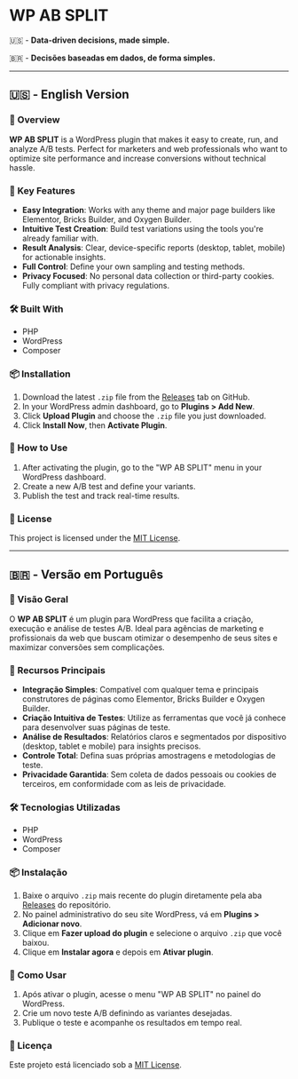 # WP AB SPLIT

🇺🇸 - **Data-driven decisions, made simple.**

🇧🇷 - **Decisões baseadas em dados, de forma simples.**

---

## 🇺🇸 - English Version

### 🚀 Overview

**WP AB SPLIT** is a WordPress plugin that makes it easy to create, run, and analyze A/B tests. Perfect for marketers and web professionals who want to optimize site performance and increase conversions without technical hassle.

### 🔧 Key Features

* **Easy Integration**: Works with any theme and major page builders like Elementor, Bricks Builder, and Oxygen Builder.
* **Intuitive Test Creation**: Build test variations using the tools you're already familiar with.
* **Result Analysis**: Clear, device-specific reports (desktop, tablet, mobile) for actionable insights.
* **Full Control**: Define your own sampling and testing methods.
* **Privacy Focused**: No personal data collection or third-party cookies. Fully compliant with privacy regulations.

### 🛠️ Built With

* PHP
* WordPress
* Composer

### 📦 Installation

1. Download the latest `.zip` file from the [Releases](https://github.com/rafatol/wpabsplit/releases) tab on GitHub.
2. In your WordPress admin dashboard, go to **Plugins > Add New**.
3. Click **Upload Plugin** and choose the `.zip` file you just downloaded.
4. Click **Install Now**, then **Activate Plugin**.

### 🧪 How to Use

1. After activating the plugin, go to the "WP AB SPLIT" menu in your WordPress dashboard.
2. Create a new A/B test and define your variants.
3. Publish the test and track real-time results.

### 📄 License

This project is licensed under the [MIT License](LICENSE).

---

## 🇧🇷 - Versão em Português

### 🚀 Visão Geral

O **WP AB SPLIT** é um plugin para WordPress que facilita a criação, execução e análise de testes A/B. Ideal para agências de marketing e profissionais da web que buscam otimizar o desempenho de seus sites e maximizar conversões sem complicações.

### 🔧 Recursos Principais

* **Integração Simples**: Compatível com qualquer tema e principais construtores de páginas como Elementor, Bricks Builder e Oxygen Builder.
* **Criação Intuitiva de Testes**: Utilize as ferramentas que você já conhece para desenvolver suas páginas de teste.
* **Análise de Resultados**: Relatórios claros e segmentados por dispositivo (desktop, tablet e mobile) para insights precisos.
* **Controle Total**: Defina suas próprias amostragens e metodologias de teste.
* **Privacidade Garantida**: Sem coleta de dados pessoais ou cookies de terceiros, em conformidade com as leis de privacidade.

### 🛠️ Tecnologias Utilizadas

* PHP
* WordPress
* Composer

### 📦 Instalação

1. Baixe o arquivo `.zip` mais recente do plugin diretamente pela aba [Releases](https://github.com/rafatol/wpabsplit/releases) do repositório.
2. No painel administrativo do seu site WordPress, vá em **Plugins > Adicionar novo**.
3. Clique em **Fazer upload do plugin** e selecione o arquivo `.zip` que você baixou.
4. Clique em **Instalar agora** e depois em **Ativar plugin**.

### 🧪 Como Usar

1. Após ativar o plugin, acesse o menu "WP AB SPLIT" no painel do WordPress.
2. Crie um novo teste A/B definindo as variantes desejadas.
3. Publique o teste e acompanhe os resultados em tempo real.

### 📄 Licença

Este projeto está licenciado sob a [MIT License](LICENSE).
